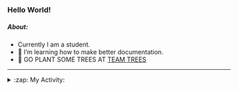 ### Hello World!

##### About:
- Currently I am a student.
- 🌱 I’m learning how to make better documentation.
- 🌱 GO PLANT SOME TREES AT [TEAM TREES](https://teamtrees.org/)

---
<details>
  <summary>:zap: My Activity:</summary>
  
<!--START_SECTION:waka-->
![Code Time](http://img.shields.io/badge/Code%20Time-1%2C202%20hrs%2046%20mins-blue)

**I'm a Night 🦉** 

```text
🌞 Morning                1873 commits        ██░░░░░░░░░░░░░░░░░░░░░░░   09.98 % 
🌆 Daytime                6401 commits        █████████░░░░░░░░░░░░░░░░   34.11 % 
🌃 Evening                5395 commits        ███████░░░░░░░░░░░░░░░░░░   28.75 % 
🌙 Night                  5099 commits        ███████░░░░░░░░░░░░░░░░░░   27.17 % 
```
📅 **I'm Most Productive on Wednesday** 

```text
Monday                   2651 commits        ████░░░░░░░░░░░░░░░░░░░░░   14.13 % 
Tuesday                  2550 commits        ███░░░░░░░░░░░░░░░░░░░░░░   13.59 % 
Wednesday                4388 commits        ██████░░░░░░░░░░░░░░░░░░░   23.38 % 
Thursday                 2424 commits        ███░░░░░░░░░░░░░░░░░░░░░░   12.92 % 
Friday                   1952 commits        ███░░░░░░░░░░░░░░░░░░░░░░   10.40 % 
Saturday                 1641 commits        ██░░░░░░░░░░░░░░░░░░░░░░░   08.74 % 
Sunday                   3162 commits        ████░░░░░░░░░░░░░░░░░░░░░   16.85 % 
```


📊 **This Week I Spent My Time On** 

```text
🔥 Editors: 
IntelliJ                 3 hrs 45 mins       ████████████████░░░░░░░░░   62.42 % 
VS Code                  2 hrs 15 mins       █████████░░░░░░░░░░░░░░░░   37.58 % 

🐱‍💻 Projects: 
CSE224-Fundamentals-of-An2 hrs 6 mins        █████████░░░░░░░░░░░░░░░░   35.13 % 
givbacks-admin           1 hr 42 mins        ███████░░░░░░░░░░░░░░░░░░   28.52 % 
demo                     1 hr 36 mins        ███████░░░░░░░░░░░░░░░░░░   26.73 % 
file-utils               32 mins             ██░░░░░░░░░░░░░░░░░░░░░░░   08.89 % 
Unknown Project          2 mins              ░░░░░░░░░░░░░░░░░░░░░░░░░   00.56 % 
```


 Last Updated on 18/09/2023 01:30:55 UTC
<!--END_SECTION:waka-->
</details>
